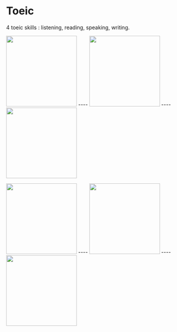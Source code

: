 # Toeic
4 toeic skills : listening, reading, speaking, writing.


<img src="https://firebasestorage.googleapis.com/v0/b/toeic-c58a4.appspot.com/o/git%2F1.png?alt=media&token=fd4802eb-b69d-42e4-b916-8f49f52dfae6" width="190"> ---- <img src="https://firebasestorage.googleapis.com/v0/b/toeic-c58a4.appspot.com/o/git%2F2.png?alt=media&token=3c05f77c-9d52-4149-b0be-8171c0443a25" width="190"> ---- <img src="https://firebasestorage.googleapis.com/v0/b/toeic-c58a4.appspot.com/o/git%2F3.png?alt=media&token=eec805b8-dfba-4955-934d-30ddea682548" width="190">

<img src="https://firebasestorage.googleapis.com/v0/b/toeic-c58a4.appspot.com/o/git%2F4.png?alt=media&token=b919e642-2c22-4395-a95f-3062b5eb4afe" width="190"> ---- <img src="https://firebasestorage.googleapis.com/v0/b/toeic-c58a4.appspot.com/o/git%2F5.png?alt=media&token=ab406d8c-d82c-4f08-a134-09b0bb6ffe6f" width="190"> ---- <img src="https://firebasestorage.googleapis.com/v0/b/toeic-c58a4.appspot.com/o/git%2F6.png?alt=media&token=8d4ab056-2d25-4ff9-9786-73d176a57ec8" width="190">
